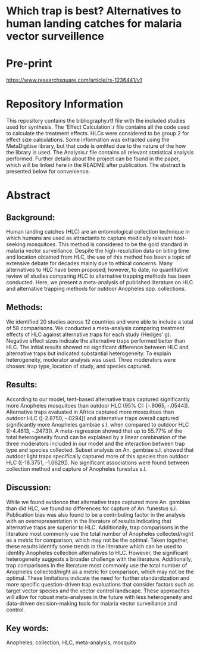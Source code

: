 # Which trap is best? Alternatives to human landing catches for malaria vector surveillence

# Pre-print
https://www.researchsquare.com/article/rs-1236441/v1

# Repository Information
This repository contains the bibliography.rtf file with the included studies used for synthesis. The `Effect Calculation'.r file contains all the code used to calculate the treatment effects. HLCs were considered to be group 2 for effect size calculations. Some information was extracted using the MetaDigitise library, but that code is omitted due to the nature of the how the library is used. The Analysis.r file contains all relevant statistical analysis performed. Further details about the project can be found in the paper, which will be linked here in the README after publication. The abstract is presented below for convenience.

# Abstract 
## Background: 
Human landing catches (HLC) are an entomological collection technique in which humans are used as attractants to capture medically relevant host-seeking mosquitoes. This method is considered to be the gold standard in malaria vector surveillance. Despite the high-resolution data on biting time and location obtained from HLC, the use of this method has been a topic of extensive debate for decades mainly due to ethical concerns. Many alternatives to HLC have been proposed; however, to date, no quantitative review of studies comparing HLC to alternative trapping methods has been conducted. Here, we present a meta-analysis of published literature on HLC and alternative trapping methods for outdoor Anopheles spp. collections. 

## Methods: 
We identified 20 studies across 12 countries and were able to include a total of 58 comparisons. We conducted a meta-analysis comparing treatment effects of HLC against alternative traps for each study (Hedges’ g). Negative effect sizes indicate the alternative traps performed better than HLC. The initial results showed no significant difference between HLC and alternative traps but indicated substantial heterogeneity. To explain heterogeneity, moderator analysis was used. Three moderators were chosen: trap type, location of study, and species captured. 

## Results:
According to our model, tent-based alternative traps captured significantly more Anopheles mosquitoes than outdoor HLC (95% CI: [-.9065, -.0544]). Alternative traps evaluated in Africa captured more mosquitoes than outdoor HLC ([-2.8750, -.0294]) and alternative traps overall captured significantly more Anopheles gambiae s.l. when compared to outdoor HLC ([-4.4613, -.2473]). A meta-regression showed that up to 55.77% of the total heterogeneity found can be explained by a linear combination of the three moderators included in our model and the interaction between trap type and species collected. Subset analysis on An. gambiae s.l. showed that outdoor light traps specifically captured more of this species than outdoor HLC ([-18.3751, -1.0629]). No significant associations were found between collection method and capture of Anopheles funestus s.l.

## Discussion: 
While we found evidence that alternative traps captured more An. gambiae than did HLC, we found no differences for capture of An. funestus s.l. Publication bias was also found to be a contributing factor in the analysis with an overrepresentation in the literature of results indicating that alternative traps are superior to HLC. Additionally, trap comparisons in the literature most commonly use the total number of Anopheles collected/night as a metric for comparison, which may not be the optimal. Taken together, these results identify some trends in the literature which can be used to identify Anopheles collection alternatives to HLC. However, the significant heterogeneity suggests a broader challenge with the literature. Additionally, trap comparisons in the literature most commonly use the total number of Anopheles collected/night as a metric for comparison, which may not be the optimal. These limitations indicate the need for further standardization and more specific question-driven trap evaluations that consider factors such as target vector species and the vector control landscape. These approaches will allow for robust meta-analyses in the future with less heterogeneity and data-driven decision-making tools for malaria vector surveillance and control. 

## Key words: 
Anopheles, collection, HLC, meta-analysis, mosquito




